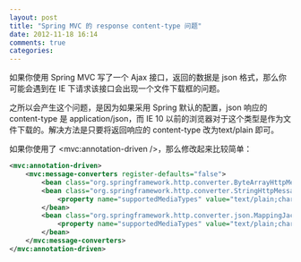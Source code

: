 ```yaml
---
layout: post
title: "Spring MVC 的 response content-type 问题"
date: 2012-11-18 16:14
comments: true
categories: 
---
```


如果你使用 Spring MVC 写了一个 Ajax 接口，返回的数据是 json 格式，那么你可能会遇到在 IE 下请求该接口会出现一个文件下载框的问题。

之所以会产生这个问题，是因为如果采用 Spring 默认的配置，json 响应的 content-type 是 application/json，而 IE 10 以前的浏览器对于这个类型是作为文件下载的。解决方法是只要将返回响应的 content-type 改为text/plain 即可。

如果你使用了 &lt;mvc:annotation-driven /&gt;，那么修改起来比较简单：

``` xml
<mvc:annotation-driven>
    <mvc:message-converters register-defaults="false">
        <bean class="org.springframework.http.converter.ByteArrayHttpMessageConverter" />
        <bean class="org.springframework.http.converter.StringHttpMessageConverter">
            <property name="supportedMediaTypes" value="text/plain;charset=UTF-8" />
        </bean>
        <bean class="org.springframework.http.converter.json.MappingJacksonHttpMessageConverter">
            <property name="supportedMediaTypes" value="text/plain;charset=UTF-8" />
        </bean>
    </mvc:message-converters>
</mvc:annotation-driven>
```
